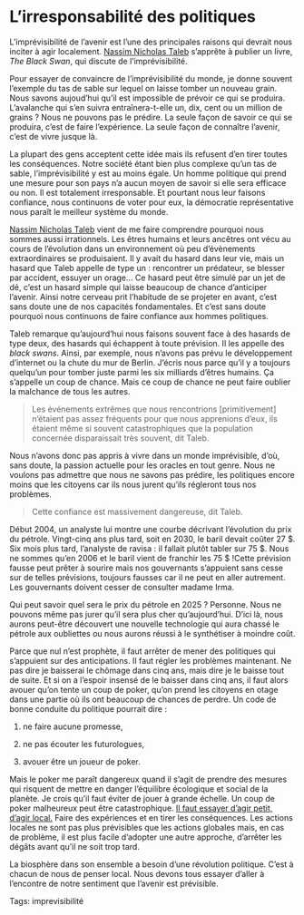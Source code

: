 # L’irresponsabilité des politiques

L’imprévisibilité de l’avenir est l’une des principales raisons qui devrait nous inciter à agir localement. [Nassim Nicholas Taleb](http://www.fooledbyrandomness.com) s’apprête à publier un livre, *The Black Swan*, qui discute de l’imprévisibilité.<span id="more-164"></span>

Pour essayer de convaincre de l’imprévisibilité du monde, je donne souvent l’exemple du tas de sable sur lequel on laisse tomber un nouveau grain. Nous savons aujoud’hui qu’il est impossible de prévoir ce qui se produira. L’avalanche qui s’en suivra entraînera-t-elle un, dix, cent ou un million de grains ? Nous ne pouvons pas le prédire. La seule façon de savoir ce qui se produira, c’est de faire l’expérience. La seule façon de connaître l’avenir, c’est de vivre jusque là.

La plupart des gens acceptent cette idée mais ils refusent d’en tirer toutes les conséquences. Notre société étant bien plus complexe qu’un tas de sable, l’imprévisibilité y est au moins égale. Un homme politique qui prend une mesure pour son pays n’a aucun moyen de savoir si elle sera efficace ou non. Il est totalement irresponsable. Et pourtant nous leur faisons confiance, nous continuons de voter pour eux, la démocratie représentative nous paraît le meilleur système du monde.

[Nassim Nicholas Taleb](http://www.fooledbyrandomness.com) vient de me faire comprendre pourquoi nous sommes aussi irrationnels. Les êtres humains et leurs ancêtres ont vécu au cours de l’évolution dans un environnement où peu d’évènements extraordinaires se produisaient. Il y avait du hasard dans leur vie, mais un hasard que Taleb appelle de type un : rencontrer un prédateur, se blesser par accident, essuyer un orage… Ce hasard peut être simulé par un jet de dé, c’est un hasard simple qui laisse beaucoup de chance d’anticiper l’avenir. Ainsi notre cerveau prit l’habitude de se projeter en avant, c’est sans doute une de nos capacités fondamentales. Et c’est sans doute pourquoi nous continuons de faire confiance aux hommes politiques.

Taleb remarque qu’aujourd’hui nous faisons souvent face à des hasards de type deux, des hasards qui échappent à toute prévision. Il les appelle des *black swans*. Ainsi, par exemple, nous n’avons pas prévu le développement d’internet ou la chute du mur de Berlin. J’écris nous parce qu’il y a toujours quelqu’un pour tomber juste parmi les six milliards d’êtres humains. Ça s’appelle un coup de chance. Mais ce coup de chance ne peut faire oublier la malchance de tous les autres.

> Les événements extrêmes que nous rencontrions \[primitivement\] n’étaient pas assez fréquents pour que nous apprenions d’eux, ils étaient même si souvent catastrophiques que la population concernée disparaissait très souvent, dit Taleb.

Nous n’avons donc pas appris à vivre dans un monde imprévisible, d’où, sans doute, la passion actuelle pour les oracles en tout genre. Nous ne voulons pas admettre que nous ne savons pas prédire, les politiques encore moins que les citoyens car ils nous jurent qu’ils régleront tous nos problèmes.

> Cette confiance est massivement dangereuse, dit Taleb.

Début 2004, un analyste lui montre une courbe décrivant l’évolution du prix du pétrole. Vingt-cinq ans plus tard, soit en 2030, le baril devait coûter 27 $. Six mois plus tard, l’analyste de ravisa : il fallait plutôt tabler sur 75 $. Nous ne sommes qu’en 2006 et le baril vient de franchir les 75 $ !Cette prévision fausse peut prêter à sourire mais nos gouvernants s’appuient sans cesse sur de telles prévisions, toujours fausses car il ne peut en aller autrement. Les gouvernants doivent cesser de consulter madame Irma.

Qui peut savoir quel sera le prix du pétrole en 2025 ? Personne. Nous ne pouvons même pas jurer qu’il sera plus cher qu’aujourd’hui. D’ici là, nous aurons peut-être découvert une nouvelle technologie qui aura chassé le pétrole aux oubliettes ou nous aurons réussi à le synthétiser à moindre coût.

Parce que nul n’est prophète, il faut arrêter de mener des politiques qui s’appuient sur des anticipations. Il faut régler les problèmes maintenant. Ne pas dire je baisserai le chômage dans cinq ans, mais dire je le baisse tout de suite. Et si on a l’espoir insensé de le baisser dans cinq ans, il faut alors avouer qu’on tente un coup de poker, qu’on prend les citoyens en otage dans une partie où ils ont beaucoup de chances de perdre. Un code de bonne conduite du politique pourrait dire :

1. ne faire aucune promesse,

2. ne pas écouter les futurologues,

3. avouer être un joueur de poker.

Mais le poker me paraît dangereux quand il s’agit de prendre des mesures qui risquent de mettre en danger l’équilibre écologique et social de la planète. Je crois qu’il faut éviter de jouer à grande échelle. Un coup de poker malheureux peut être catastrophique. [Il faut essayer d’agir petit, d’agir local.](http://blog.tcrouzet.com/2006/07/14/global-vs-local/) Faire des expériences et en tirer les conséquences. Les actions locales ne sont pas plus prévisibles que les actions globales mais, en cas de problème, il est plus facile d’adopter une autre approche, d’arrêter les dégâts avant qu’il ne soit trop tard.

La biosphère dans son ensemble a besoin d’une révolution politique. C’est à chacun de nous de penser local. Nous devons tous essayer d’aller à l’encontre de notre sentiment que l’avenir est prévisible.

Tags: imprevisibilité